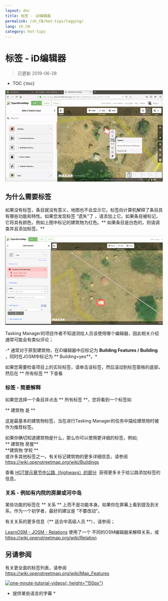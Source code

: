 ```yaml
---
layout: doc
title: 标签 - iD编辑器
permalink: /zh_CN/hot-tips/tagging/
lang: zh_CN
category: hot-tips
---
```


标签 - iD编辑器
============

> 已更新 2019-06-28

- TOC
{:toc}

![tagging][]


为什么需要标签
-------------------

如果没有标签，条目就没有意义，地图也不会显示它。标签向计算机解释了条目具有哪些功能和特性。如果您发现标签 “遗失”了 ，请添加上它。如果条目被标记，它将具有颜色，例如上图中标记的建筑物为红色。** 如果条目是白色的，则请调查并且添加标签。**  

![tagged-building][]  

Tasking Manager的项目作者不知道测绘人员该使用哪个编辑器，因此相关介绍通常可能会有类似评论；  

-* 通常对于原型建筑物，在iD编辑器中应标记为 **Building Features / Building** ，同时在JOSM中标记为 ** Building=yes**。*  

如果您需要检查项目上的实际标签，请单击该标签，然后滚动到标签窗格的底部，然后在 ** 所有标签 ** 下查看

### 标签 - 简要解释 ###

如果您选择一个条目并点击 ** 所有标签 **，您将看到一个标签如  

** 建筑物     是 **  

这是最基本的建筑物标签，当在进行Tasking Manager的任务中描绘建筑物时被作为推荐标签。  

如果你确切知道建筑物是什么，那么你可以使用更详细的标签，例如;  
  ** 建筑物     房屋**  
  **建筑物      学校 **  
或许多其他标签之一。有关标记建筑物的更多详细信息，请参阅 <https://wiki.openstreetmap.org/wiki/Buildings>  

查看  [HOT提示章节中公路（highways）的部分](/zh_CN/hot-tips/highways/)  获得更多关于给公路添加标签的信息。  

### 关系 - 例如有内院的房屋或河中岛 ###

某些功能的标签在 ** 关系 ** 上而不是功能本身。如果你在屏幕上看到提及到关系，作为一个初学者，最好的建议是 “不要改动”。  

有关关系的更多信息（** 适合中高级人员 **），请参阅；  

[LearnOSM - JOSM - Relations](/zh_CN/josm/josm-relations/) 使用了一个 不同的OSM编辑器来解释关系，或  
<https://wiki.openstreetmap.org/wiki/Relation>

另请参阅  
---------

有关更全面的标签列表，请参阅 <https://wiki.openstreetmap.org/wiki/Map_Features>  

[![one-mnute-tutorial-videos]{: height="150px"}](https://www.youtube.com/playlist?list=PLb9506_-6FMHZ3nwn9heri3xjQKrSq1hN "Humanitarian OpenStreetMap Team - One minute Tutorial Videos")  
* 提供某些语言的字幕 *  





[tagging]:/images/hot-tips/tagging.gif
[keymon]:/images/hot-tips/keymon.png
[tagged-building]:/images/hot-tips/tagged-building.png
[one-mnute-tutorial-videos]: /images/hot-tips/one-mnute-tutorial-videos.png "Humanitarian OpenStreetMap Team One-Minute Tutorial Videos"